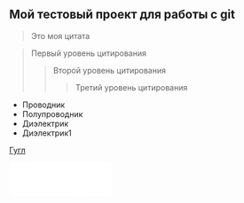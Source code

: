 ## Мой тестовый проект для работы с git

> Это моя цитата

> Первый уровень цитирования
>
> > Второй уровень цитирования
> >
> > > Третий уровень цитирования

- Проводник
- Полупроводник
- Диэлектрик
- Диэлектрик1

[Гугл](http://google.com/ "google")

![Google](/google.png)
